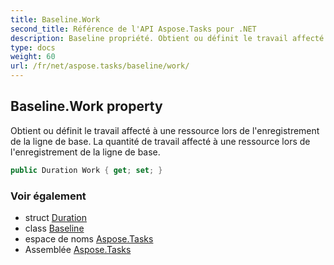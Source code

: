 ```yaml
---
title: Baseline.Work
second_title: Référence de l'API Aspose.Tasks pour .NET
description: Baseline propriété. Obtient ou définit le travail affecté à une ressource lors de lenregistrement de la ligne de base. La quantité de travail affecté à une ressource lors de lenregistrement de la ligne de base.
type: docs
weight: 60
url: /fr/net/aspose.tasks/baseline/work/
---
```

## Baseline.Work property

Obtient ou définit le travail affecté à une ressource lors de l'enregistrement de la ligne de base. La quantité de travail affecté à une ressource lors de l'enregistrement de la ligne de base.

```csharp
public Duration Work { get; set; }
```

### Voir également

* struct [Duration](../../duration/)
* class [Baseline](../)
* espace de noms [Aspose.Tasks](../../baseline/)
* Assemblée [Aspose.Tasks](../../../)


